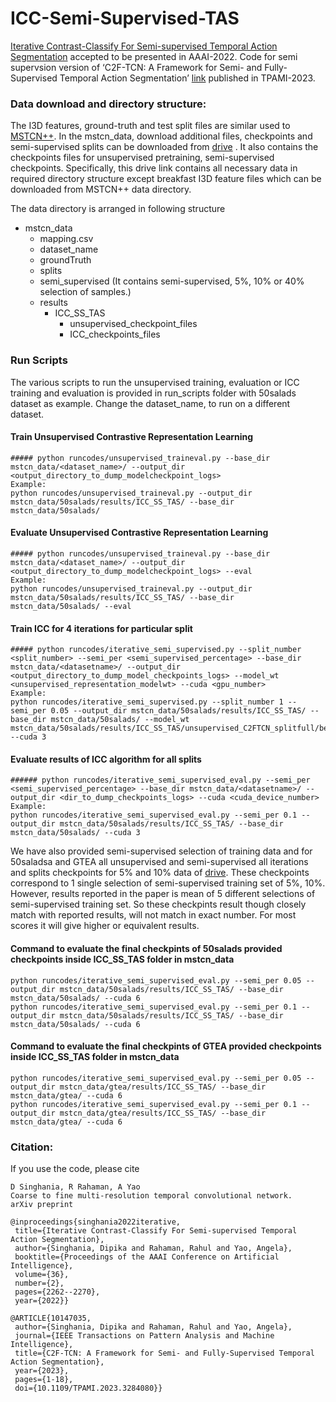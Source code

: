 # ICC-Semi-Supervised-TAS
[Iterative Contrast-Classify For Semi-supervised Temporal Action Segmentation](https://arxiv.org/abs/2112.01402) accepted to be presented in AAAI-2022.
Code for semi supervsion version of ‘C2F-TCN: A Framework for Semi- and Fully-Supervised Temporal Action Segmentation’ [link](https://ieeexplore.ieee.org/abstract/document/10147035) published in TPAMI-2023.

### Data download and directory structure:

The I3D features, ground-truth and test split files are similar used to [MSTCN++](https://github.com/yabufarha/ms-tcn). 
In the mstcn_data, download additional files, checkpoints and semi-supervised splits can be downloaded from [drive](https://drive.google.com/drive/folders/1ArYPctLZZKfjicEf5nl4LJrY9xxFc6wU?usp=sharing) . It also contains the checkpoints files for unsupervised pretraining, semi-supervised checkpoints.
Specifically, this drive link contains all necessary data in required directory structure except breakfast I3D feature files which can be downloaded from MSTCN++ data directory.

The data directory is arranged in following structure

- mstcn_data
   - mapping.csv
   - dataset_name
   - groundTruth
   - splits
   - semi_supervised (It contains semi-supervised, 5%, 10% or 40% selection of samples.)
   - results
        - ICC_SS_TAS
            - unsupervised_checkpoint_files
            - ICC_checkpoints_files

### Run Scripts
The various scripts to run the unsupervised training, evaluation or ICC training and evaluation is provided in run_scripts folder with 50salads dataset as example.
Change the dataset_name,  to run on a different dataset.

#### Train Unsupervised Contrastive Representation Learning
    ##### python runcodes/unsupervised_traineval.py --base_dir mstcn_data/<dataset_name>/ --output_dir <output_directory_to_dump_modelcheckpoint_logs>
    Example:
    python runcodes/unsupervised_traineval.py --output_dir mstcn_data/50salads/results/ICC_SS_TAS/ --base_dir mstcn_data/50salads/


#### Evaluate Unsupervised Contrastive Representation Learning
    ##### python runcodes/unsupervised_traineval.py --base_dir mstcn_data/<dataset_name>/ --output_dir <output_directory_to_dump_modelcheckpoint_logs> --eval
    Example:
    python runcodes/unsupervised_traineval.py --output_dir mstcn_data/50salads/results/ICC_SS_TAS/ --base_dir mstcn_data/50salads/ --eval

#### Train ICC for 4 iterations for particular split
    ##### python runcodes/iterative_semi_supervised.py --split_number <split_number> --semi_per <semi_supervised_percentage> --base_dir mstcn_data/<datasetname>/ --output_dir <output_directory_to_dump_model_checkpoints_logs> --model_wt <unsupervised_representation_modelwt> --cuda <gpu_number>
    Example:
    python runcodes/iterative_semi_supervised.py --split_number 1 --semi_per 0.05 --output_dir mstcn_data/50salads/results/ICC_SS_TAS/ --base_dir mstcn_data/50salads/ --model_wt mstcn_data/50salads/results/ICC_SS_TAS/unsupervised_C2FTCN_splitfull/best_50salads_c2f_tcn.wt --cuda 3

#### Evaluate results of ICC algorithm for all splits
    ###### python runcodes/iterative_semi_supervised_eval.py --semi_per <semi_supervised_percentage> --base_dir mstcn_data/<datasetname>/ --output_dir <dir_to_dump_checkpoints_logs> --cuda <cuda_device_number>
    Example:
    python runcodes/iterative_semi_supervised_eval.py --semi_per 0.1 --output_dir mstcn_data/50salads/results/ICC_SS_TAS/ --base_dir mstcn_data/50salads/ --cuda 3

We have also provided semi-supervised selection of training data and for 50saladsa and GTEA all unsupervised and semi-supervised all iterations and splits checkpoints for 5% and 10% data of [drive](https://drive.google.com/drive/folders/1ArYPctLZZKfjicEf5nl4LJrY9xxFc6wU?usp=sharing). These checkpoints correspond to 1 single selection of semi-supervised training set of 5%, 10%. However, results reported in the paper is mean of 5 different selections of semi-supervised training set. So these checkpints result though closely match with reported results, will not match in exact number. For most scores it will give higher or equivalent results.

#### Command to evaluate the final checkpints of 50salads provided checkpoints inside ICC_SS_TAS folder in mstcn_data

    python runcodes/iterative_semi_supervised_eval.py --semi_per 0.05 --output_dir mstcn_data/50salads/results/ICC_SS_TAS/ --base_dir mstcn_data/50salads/ --cuda 6
    python runcodes/iterative_semi_supervised_eval.py --semi_per 0.1 --output_dir mstcn_data/50salads/results/ICC_SS_TAS/ --base_dir mstcn_data/50salads/ --cuda 6
    
    
#### Command to evaluate the final checkpints of GTEA provided checkpoints inside ICC_SS_TAS folder in mstcn_data

    python runcodes/iterative_semi_supervised_eval.py --semi_per 0.05 --output_dir mstcn_data/gtea/results/ICC_SS_TAS/ --base_dir mstcn_data/gtea/ --cuda 6
    python runcodes/iterative_semi_supervised_eval.py --semi_per 0.1 --output_dir mstcn_data/gtea/results/ICC_SS_TAS/ --base_dir mstcn_data/gtea/ --cuda 6

### Citation:

If you use the code, please cite

    D Singhania, R Rahaman, A Yao
    Coarse to fine multi-resolution temporal convolutional network.
    arXiv preprint 

    @inproceedings{singhania2022iterative,
     title={Iterative Contrast-Classify For Semi-supervised Temporal Action Segmentation},
     author={Singhania, Dipika and Rahaman, Rahul and Yao, Angela},
     booktitle={Proceedings of the AAAI Conference on Artificial Intelligence},
     volume={36},
     number={2},
     pages={2262--2270},
     year={2022}}

    @ARTICLE{10147035,
     author={Singhania, Dipika and Rahaman, Rahul and Yao, Angela},
     journal={IEEE Transactions on Pattern Analysis and Machine Intelligence}, 
     title={C2F-TCN: A Framework for Semi- and Fully-Supervised Temporal Action Segmentation}, 
     year={2023},
     pages={1-18},
     doi={10.1109/TPAMI.2023.3284080}}
